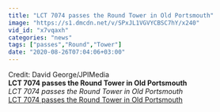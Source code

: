```yaml
---
title: "LCT 7074 passes the Round Tower in Old Portsmouth"
image: "https://s1.dmcdn.net/v/SPxJL1VGVYCBSC7hY/x240"
vid_id: "x7vqaxh"
categories: "news"
tags: ["passes","Round","Tower"]
date: "2020-08-26T07:04:06+03:00"
---
```

Credit: David George/JPIMedia<br><b>LCT 7074 passes the Round Tower in Old Portsmouth</b><br> <i>LCT 7074 passes the Round Tower in Old Portsmouth</i><br> <u>LCT 7074 passes the Round Tower in Old Portsmouth</u>
